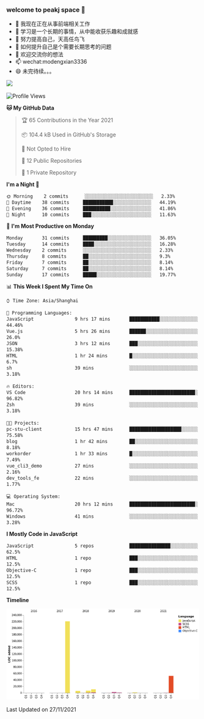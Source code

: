 ### welcome to peakj space 👋



- 🔭 我现在正在从事前端相关工作
- 🌱 学习是一个长期的事情，从中能收获乐趣和成就感
- 👯 努力提高自己，天高任鸟飞
- 🤔 如何提升自己是个需要长期思考的问题
- 💬 欢迎交流你的想法
- 📫 wechat:modengxian3336
- 😄 未完待续。。。

![](https://s2.ax1x.com/2019/06/28/ZKxc4J.jpg)

<!--START_SECTION:waka-->
![Profile Views](http://img.shields.io/badge/Profile%20Views-18-blue)

**🐱 My GitHub Data** 

> 🏆 65 Contributions in the Year 2021
 > 
> 📦 104.4 kB Used in GitHub's Storage 
 > 
> 🚫 Not Opted to Hire
 > 
> 📜 12 Public Repositories 
 > 
> 🔑 1 Private Repository 
 > 
**I'm a Night 🦉** 

```text
🌞 Morning    2 commits      ░░░░░░░░░░░░░░░░░░░░░░░░░   2.33% 
🌆 Daytime    38 commits     ███████████░░░░░░░░░░░░░░   44.19% 
🌃 Evening    36 commits     ██████████░░░░░░░░░░░░░░░   41.86% 
🌙 Night      10 commits     ███░░░░░░░░░░░░░░░░░░░░░░   11.63%

```
📅 **I'm Most Productive on Monday** 

```text
Monday       31 commits     █████████░░░░░░░░░░░░░░░░   36.05% 
Tuesday      14 commits     ████░░░░░░░░░░░░░░░░░░░░░   16.28% 
Wednesday    2 commits      ░░░░░░░░░░░░░░░░░░░░░░░░░   2.33% 
Thursday     8 commits      ██░░░░░░░░░░░░░░░░░░░░░░░   9.3% 
Friday       7 commits      ██░░░░░░░░░░░░░░░░░░░░░░░   8.14% 
Saturday     7 commits      ██░░░░░░░░░░░░░░░░░░░░░░░   8.14% 
Sunday       17 commits     █████░░░░░░░░░░░░░░░░░░░░   19.77%

```


📊 **This Week I Spent My Time On** 

```text
⌚︎ Time Zone: Asia/Shanghai

💬 Programming Languages: 
JavaScript               9 hrs 17 mins       ███████████░░░░░░░░░░░░░░   44.46% 
Vue.js                   5 hrs 26 mins       ██████░░░░░░░░░░░░░░░░░░░   26.0% 
JSON                     3 hrs 12 mins       ███░░░░░░░░░░░░░░░░░░░░░░   15.38% 
HTML                     1 hr 24 mins        █░░░░░░░░░░░░░░░░░░░░░░░░   6.7% 
sh                       39 mins             ░░░░░░░░░░░░░░░░░░░░░░░░░   3.18%

🔥 Editors: 
VS Code                  20 hrs 14 mins      ████████████████████████░   96.82% 
Zsh                      39 mins             ░░░░░░░░░░░░░░░░░░░░░░░░░   3.18%

🐱‍💻 Projects: 
pc-stu-client            15 hrs 47 mins      ███████████████████░░░░░░   75.58% 
blog                     1 hr 42 mins        ██░░░░░░░░░░░░░░░░░░░░░░░   8.18% 
workorder                1 hr 33 mins        █░░░░░░░░░░░░░░░░░░░░░░░░   7.49% 
vue_cli3_demo            27 mins             ░░░░░░░░░░░░░░░░░░░░░░░░░   2.16% 
dev_tools_fe             22 mins             ░░░░░░░░░░░░░░░░░░░░░░░░░   1.77%

💻 Operating System: 
Mac                      20 hrs 12 mins      ████████████████████████░   96.72% 
Windows                  41 mins             ░░░░░░░░░░░░░░░░░░░░░░░░░   3.28%

```

**I Mostly Code in JavaScript** 

```text
JavaScript               5 repos             ███████████████░░░░░░░░░░   62.5% 
HTML                     1 repo              ███░░░░░░░░░░░░░░░░░░░░░░   12.5% 
Objective-C              1 repo              ███░░░░░░░░░░░░░░░░░░░░░░   12.5% 
SCSS                     1 repo              ███░░░░░░░░░░░░░░░░░░░░░░   12.5%

```


**Timeline**

![Chart not found](https://raw.githubusercontent.com/PeakJ/PeakJ/master/charts/bar_graph.png) 


 Last Updated on 27/11/2021
<!--END_SECTION:waka-->
